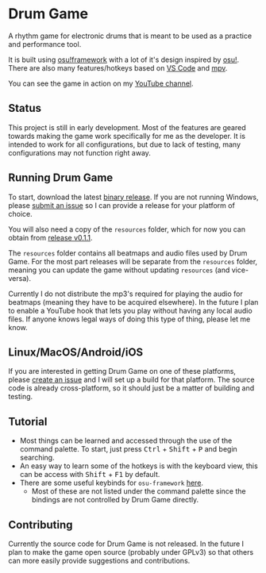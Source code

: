 # Drum Game
A rhythm game for electronic drums that is meant to be used as a practice and performance tool.

It is built using [osu!framework](https://github.com/ppy/osu-framework) with a lot of it's design inspired by [osu!](https://github.com/ppy/osu). There are also many features/hotkeys based on [VS Code](https://github.com/microsoft/vscode) and [mpv](https://github.com/mpv-player/mpv).

You can see the game in action on my [YouTube channel](https://www.youtube.com/playlist?list=PLBsK4hG6ZcIgSahbTFiFBoQb39ITodnFM).

## Status
This project is still in early development. Most of the features are geared towards making the game work specifically for me as the developer. It is intended to work for all configurations, but due to lack of testing, many configurations may not function right away.

## Running Drum Game
To start, download the latest [binary release](https://github.com/Jumprocks1/drum-game/releases). If you are not running Windows, please [submit an issue](https://github.com/Jumprocks1/drum-game/issues/new) so I can provide a release for your platform of choice.

You will also need a copy of the `resources` folder, which for now you can obtain from [release v0.1.1](https://github.com/Jumprocks1/drum-game/releases/tag/v0.1.1).

The `resources` folder contains all beatmaps and audio files used by Drum Game. For the most part releases will be separate from the `resources` folder, meaning you can update the game without updating `resources` (and vice-versa).

Currently I do not distribute the mp3's required for playing the audio for beatmaps (meaning they have to be acquired elsewhere). In the future I plan to enable a YouTube hook that lets you play without having any local audio files. If anyone knows legal ways of doing this type of thing, please let me know.

## Linux/MacOS/Android/iOS
If you are interested in getting Drum Game on one of these platforms, please [create an issue](https://github.com/Jumprocks1/drum-game/issues/new) and I will set up a build for that platform. The source code is already cross-platform, so it should just be a matter of building and testing.

## Tutorial
- Most things can be learned and accessed through the use of the command palette. To start, just press <kbd>Ctrl</kbd> + <kbd>Shift</kbd> + <kbd>P</kbd> and begin searching.
- An easy way to learn some of the hotkeys is with the keyboard view, this can be access with <kbd>Shift</kbd> + <kbd>F1</kbd> by default.
- There are some useful keybinds for `osu-framework` [here](https://github.com/ppy/osu-framework/wiki/Framework-Key-Bindings).
    - Most of these are not listed under the command palette since the bindings are not controlled by Drum Game directly.

## Contributing
Currently the source code for Drum Game is not released. In the future I plan to make the game open source (probably under GPLv3) so that others can more easily provide suggestions and contributions.
